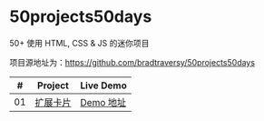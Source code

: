 # 50projects50days
50+ 使用 HTML, CSS &amp; JS 的迷你项目

项目源地址为：<https://github.com/bradtraversy/50projects50days>

|  #  | Project                                                                                                                     | Live Demo                                                                         |
| :-: | --------------------------------------------------------------------------------------------------------------------------- | --------------------------------------------------------------------------------- |
| 01  | [扩展卡片](https://github.com/glghkkll/50projects50days/tree/main/expanding-cards)  | [Demo 地址](https://glghkkll.github.io/50projects/expanding-cards/index.html)               |
